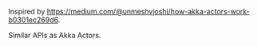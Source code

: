 Inspired by https://medium.com/@unmeshvjoshi/how-akka-actors-work-b0301ec269d6.

Similar APIs as Akka Actors.